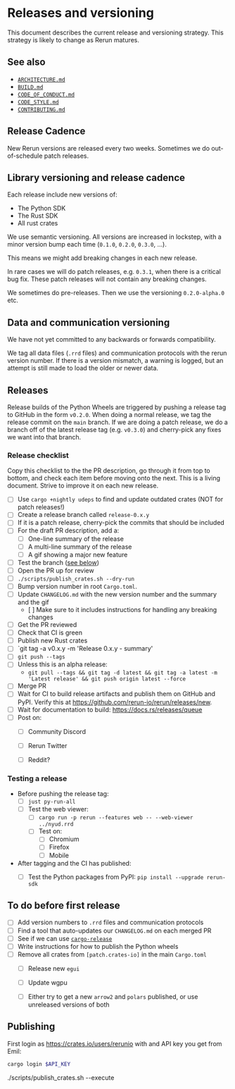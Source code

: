 # Releases and versioning
This document describes the current release and versioning strategy. This strategy is likely to change as Rerun matures.


## See also
* [`ARCHITECTURE.md`](ARCHITECTURE.md)
* [`BUILD.md`](BUILD.md)
* [`CODE_OF_CONDUCT.md`](CODE_OF_CONDUCT.md)
* [`CODE_STYLE.md`](CODE_STYLE.md)
* [`CONTRIBUTING.md`](CONTRIBUTING.md)


## Release Cadence
New Rerun versions are released every two weeks. Sometimes we do out-of-schedule patch releases.


## Library versioning and release cadence
Each release include new versions of:
* The Python SDK
* The Rust SDK
* All rust crates

We use semantic versioning. All versions are increased in lockstep, with a minor version bump each time (`0.1.0`, `0.2.0`, `0.3.0`, …).

This means we might add breaking changes in each new release.

In rare cases we will do patch releases, e.g. `0.3.1`, when there is a critical bug fix. These patch releases will not contain any breaking changes.

We sometimes do pre-releases. Then we use the versioning `0.2.0-alpha.0` etc.


## Data and communication versioning
We have not yet committed to any backwards or forwards compatibility.

We tag all data files (`.rrd` files) and communication protocols with the rerun version number. If there is a version mismatch, a warning is logged, but an attempt is still made to load the older or newer data.


## Releases
Release builds of the Python Wheels are triggered by pushing a release tag to GitHub in the form `v0.2.0`.
When doing a normal release, we tag the release commit on the `main` branch. If we are doing a patch release, we do a branch off of the latest release tag (e.g. `v0.3.0`) and cherry-pick any fixes we want into that branch.

### Release checklist
Copy this checklist to the the PR description, go through it from top to bottom, and check each item before moving onto the next. This is a living document. Strive to improve it on each new release.

* [ ] Use `cargo +nightly udeps` to find and update outdated crates (NOT for patch releases!)
* [ ] Create a release branch called `release-0.x.y`
* [ ] If it is a patch release, cherry-pick the commits that should be included
* [ ] For the draft PR description, add a:
    * [ ] One-line summary of the release
    * [ ] A multi-line summary of the release
    * [ ] A gif showing a major new feature
* [ ] Test the branch ([see below](#testing-a-release))
* [ ] Open the PR up for review
* [ ] `./scripts/publish_crates.sh --dry-run`
* [ ] Bump version number in root `Cargo.toml`.
* [ ] Update `CHANGELOG.md` with the new version number and the summary and the gif
    * [ ] Make sure to it includes instructions for handling any breaking changes
* [ ] Get the PR reviewed
* [ ] Check that CI is green
* [ ] Publish new Rust crates
* [ ] `git tag -a v0.x.y -m 'Release 0.x.y - summary'
* [ ] `git push --tags`
* [ ] Unless this is an alpha release:
    * `git pull --tags && git tag -d latest && git tag -a latest -m 'Latest release' && git push origin latest --force`
* [ ] Merge PR
* [ ] Wait for CI to build release artifacts and publish them on GitHub and PyPI. Verify this at https://github.com/rerun-io/rerun/releases/new.
* [ ] Wait for documentation to build: https://docs.rs/releases/queue
* [ ] Post on:
    * [ ] Community Discord
    * [ ] Rerun Twitter
    * [ ] Reddit?


### Testing a release
* Before pushing the release tag:
    * [ ] `just py-run-all`
    * [ ] Test the web viewer:
        * [ ] `cargo run -p rerun --features web -- --web-viewer ../nyud.rrd`
        * [ ] Test on:
            * [ ] Chromium
            * [ ] Firefox
            * [ ] Mobile
* After tagging and the CI has published:
    * [ ] Test the Python packages from PyPI: `pip install --upgrade rerun-sdk`


## To do before first release
* [ ] Add version numbers to `.rrd` files and communication protocols
* [ ] Find a tool that auto-updates our `CHANGELOG.md` on each merged PR
* [ ] See if we can use [`cargo-release`](https://github.com/crate-ci/cargo-release)
* [ ] Write instructions for how to publish the Python wheels
* [ ] Remove all crates from `[patch.crates-io]` in the main `Cargo.toml`
    * [ ] Release new `egui`
    * [ ] Update wgpu
    * [ ] Either try to get a new `arrow2` and `polars` published, or use unreleased versions of both


## Publishing
First login as https://crates.io/users/rerunio with and API key you get from Emil:

```bash
cargo login $API_KEY
```

./scripts/publish_crates.sh --execute
